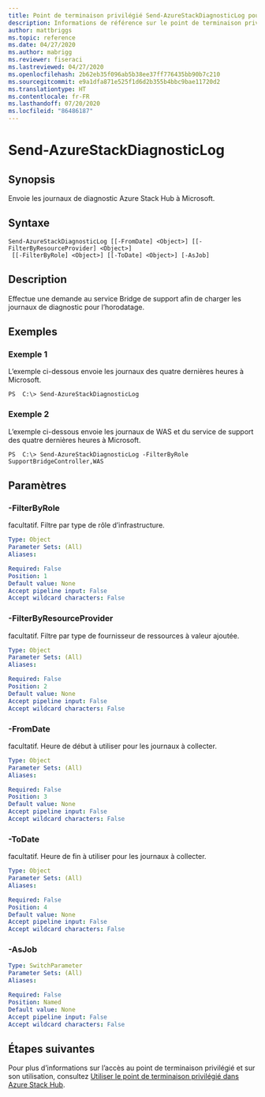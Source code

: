 ```yaml
---
title: Point de terminaison privilégié Send-AzureStackDiagnosticLog pour Azure Stack Hub
description: Informations de référence sur le point de terminaison privilégié Azure Stack PowerShell - Send-AzureStackDiagnosticLog
author: mattbriggs
ms.topic: reference
ms.date: 04/27/2020
ms.author: mabrigg
ms.reviewer: fiseraci
ms.lastreviewed: 04/27/2020
ms.openlocfilehash: 2b62eb35f096ab5b38ee37ff776435bb90b7c210
ms.sourcegitcommit: e9a1dfa871e525f1d6d2b355b4bbc9bae11720d2
ms.translationtype: HT
ms.contentlocale: fr-FR
ms.lasthandoff: 07/20/2020
ms.locfileid: "86486187"
---
```

# <a name="send-azurestackdiagnosticlog"></a>Send-AzureStackDiagnosticLog

## <a name="synopsis"></a>Synopsis
Envoie les journaux de diagnostic Azure Stack Hub à Microsoft.

## <a name="syntax"></a>Syntaxe

```
Send-AzureStackDiagnosticLog [[-FromDate] <Object>] [[-FilterByResourceProvider] <Object>]
 [[-FilterByRole] <Object>] [[-ToDate] <Object>] [-AsJob]
```

## <a name="description"></a>Description
Effectue une demande au service Bridge de support afin de charger les journaux de diagnostic pour l’horodatage.

## <a name="examples"></a>Exemples

### <a name="example-1"></a>Exemple 1

L’exemple ci-dessous envoie les journaux des quatre dernières heures à Microsoft.

```
PS  C:\> Send-AzureStackDiagnosticLog
```

### <a name="example-2"></a>Exemple 2
L’exemple ci-dessous envoie les journaux de WAS et du service de support des quatre dernières heures à Microsoft.
```
PS  C:\> Send-AzureStackDiagnosticLog -FilterByRole SupportBridgeController,WAS
```

## <a name="parameters"></a>Paramètres

### <a name="-filterbyrole"></a>-FilterByRole
facultatif.
Filtre par type de rôle d’infrastructure.

```yaml
Type: Object
Parameter Sets: (All)
Aliases:

Required: False
Position: 1
Default value: None
Accept pipeline input: False
Accept wildcard characters: False
```

### <a name="-filterbyresourceprovider"></a>-FilterByResourceProvider
facultatif.
Filtre par type de fournisseur de ressources à valeur ajoutée.

```yaml
Type: Object
Parameter Sets: (All)
Aliases:

Required: False
Position: 2
Default value: None
Accept pipeline input: False
Accept wildcard characters: False
```

### <a name="-fromdate"></a>-FromDate
facultatif.
Heure de début à utiliser pour les journaux à collecter.

```yaml
Type: Object
Parameter Sets: (All)
Aliases:

Required: False
Position: 3
Default value: None
Accept pipeline input: False
Accept wildcard characters: False
```

### <a name="-todate"></a>-ToDate
facultatif.
Heure de fin à utiliser pour les journaux à collecter.

```yaml
Type: Object
Parameter Sets: (All)
Aliases:

Required: False
Position: 4
Default value: None
Accept pipeline input: False
Accept wildcard characters: False
```

### <a name="-asjob"></a>-AsJob


```yaml
Type: SwitchParameter
Parameter Sets: (All)
Aliases:

Required: False
Position: Named
Default value: None
Accept pipeline input: False
Accept wildcard characters: False
```

## <a name="next-steps"></a>Étapes suivantes

Pour plus d’informations sur l’accès au point de terminaison privilégié et sur son utilisation, consultez [Utiliser le point de terminaison privilégié dans Azure Stack Hub](../../operator/azure-stack-privileged-endpoint.md).
